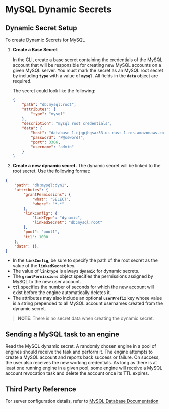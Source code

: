 [title]: # (MySQL Dynamic Secrets)
[tags]: # (DevOps Secrets Vault,DSV,)
[priority]: # (6410)

# MySQL Dynamic Secrets

## Dynamic Secret Setup

To create Dynamic Secrets for MySQL

1. **Create a Base Secret**

    In the CLI, create a base secret containing the credentials of the MySQL account that will be responsible for creating new MySQL accounts on a given MySQL server. You must mark the secret as an MySQL root secret by including **`type`** with a value of **`mysql`**. All fields in the **`data`** object are required.

    The secret could look like the following:

    ```json
    {
        "path": "db:mysql:root",
        "attributes": {
            "type": "mysql"
        },
        "description": "mysql root credentials",
        "data": {
            "host": "database-1.cjqpjhgsaz53.us-east-1.rds.amazonaws.com",
            "password": "P@ssword!",
            "port": 3306,
            "username": "admin"
        }
    }
    ```

1. **Create a new dynamic secret.** The dynamic secret will be linked to the root secret. Use the following format:

```json
{
    "path": "db:mysql:dyn1",
    "attributes": {
        "grantPermissions": {
            "what": "SELECT",
            "where": "*.*"
        },
        "linkConfig": {
            "linkType": "dynamic",
            "linkedSecret": "db:mysql:root"
        },
        "pool": "pool1",
        "ttl": 1000
    },
    "data": {},
}
```
 * In the **`linkConfig`**, be sure to specify the path of the root secret as the value of the **`linkedSecret`** key.
* The value of **`linkType`** is always **`dynamic`** for dynamic secrets.
* The **`grantPermissions`** object specifies the permissions assigned by MySQL to the new user account.
* **`ttl`** specifies the number of seconds for which the new account will exist before the engine automatically deletes it.
* The attributes may also include an optional **`userPrefix`** key whose value is a string prepended to all MySQL account usernames created from the dynamic secret.

>**NOTE**: There is no secret data when creating the dynamic secret.

## Sending a MySQL task to an engine

Read the MySQL dynamic secret. A randomly chosen engine in a pool of engines should receive the task and perform it.
The engine attempts to create a MySQL account and reports back success or failure. On success, the user also receives
the new working credentials. As long as there is at least one running engine in a given pool, some engine will receive a
MySQL account revocation task and delete the account once its TTL expires.

## Third Party Reference

For server configuration details, refer to [MySQL Database Documentation](https://dev.mysql.com/doc/)